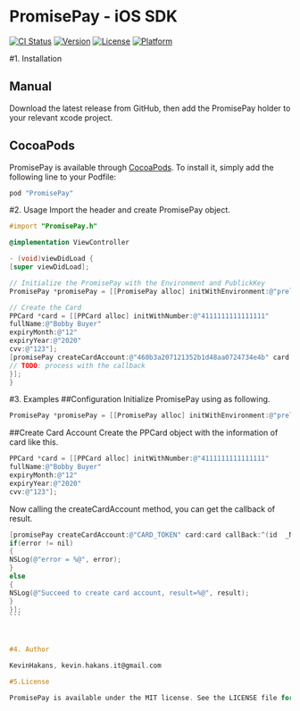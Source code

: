 # PromisePay - iOS SDK

[![CI Status](http://img.shields.io/travis/KevinHakans/PromisePay.svg?style=flat)](https://travis-ci.org/KevinHakans/PromisePay)
[![Version](https://img.shields.io/cocoapods/v/PromisePay.svg?style=flat)](http://cocoapods.org/pods/PromisePay)
[![License](https://img.shields.io/cocoapods/l/PromisePay.svg?style=flat)](http://cocoapods.org/pods/PromisePay)
[![Platform](https://img.shields.io/cocoapods/p/PromisePay.svg?style=flat)](http://cocoapods.org/pods/PromisePay)

#1. Installation

## Manual

Download the latest release from GitHub, then add the PromisePay holder to your relevant xcode project.

## CocoaPods

PromisePay is available through [CocoaPods](http://cocoapods.org). To install
it, simply add the following line to your Podfile:

```ruby
pod "PromisePay"
```

#2. Usage
Import the header and create PromisePay object.
```Objective-C
#import "PromisePay.h"

@implementation ViewController

- (void)viewDidLoad {
[super viewDidLoad];

// Initialize the PromisePay with the Environment and PublickKey
PromisePay *promisePay = [[PromisePay alloc] initWithEnvironment:@"prelive" publicKey:@"cbd748a608eda8635e1f325d914080b4"];

// Create the Card
PPCard *card = [[PPCard alloc] initWithNumber:@"4111111111111111"
fullName:@"Bobby Buyer"
expiryMonth:@"12"
expiryYear:@"2020"
cvv:@"123"];
[promisePay createCardAccount:@"460b3a207121352b1d48aa0724734e4b" card:card callBack:^(id  result, NSError * error) {
// TODO: process with the callback
}];
}

```
#3. Examples
##Configuration
Initialize PromisePay using as following.
```Objective-C
PromisePay *promisePay = [[PromisePay alloc] initWithEnvironment:@"prelive" publicKey:@"PUBLIC_KEY"];
```


##Create Card Account
Create the PPCard object with the information of card like this.
```ObjectiveC
PPCard *card = [[PPCard alloc] initWithNumber:@"4111111111111111"
fullName:@"Bobby Buyer"
expiryMonth:@"12"
expiryYear:@"2020"
cvv:@"123"];
```

Now calling the createCardAccount method, you can get the callback of result.
````ObjectiveC
[promisePay createCardAccount:@"CARD_TOKEN" card:card callBack:^(id  _Nonnull result, NSError * _Nonnull error) {
if(error != nil)
{
NSLog(@"error = %@", error);
}
else
{
NSLog(@"Succeed to create card account, result=%@", result);
}
}];
```



#4. Author

KevinHakans, kevin.hakans.it@gmail.com

#5.License

PromisePay is available under the MIT license. See the LICENSE file for more info.
